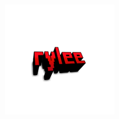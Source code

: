 <img src="https://raw.githubusercontent.com/Ryleediscord/discordinvite/master/20170805_170314.png" alt="logo" style="width:300px;height:300px;">
